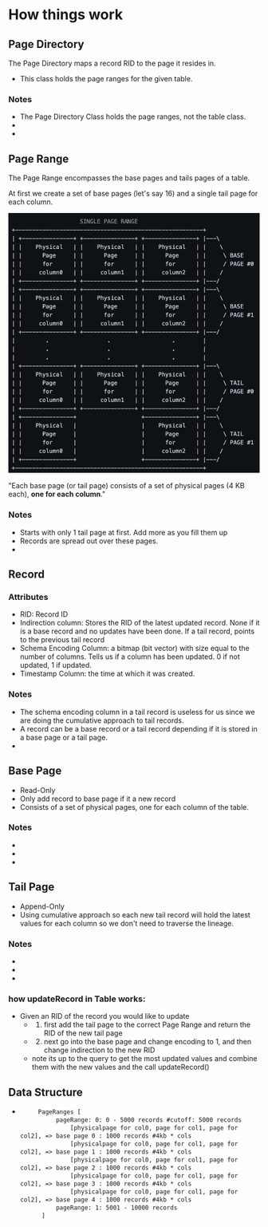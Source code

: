 # How things work

## Page Directory

The Page Directory maps a record RID to the page it resides in.

- This class holds the page ranges for the given table.

### Notes

- The Page Directory Class holds the page ranges, not the table class.
-
-

## Page Range

The Page Range encompasses the base pages and tails pages of a table.

At first we create a set of base pages (let's say 16) and a single tail page for each column.

![Page Range Img](images/pageRange1.png)

"Each base page (or tail page) consists of a set of physical pages (4 KB each), <b>one for each column</b>."

### Notes

- Starts with only 1 tail page at first. Add more as you fill them up
- Records are spread out over these pages.
-

## Record

### Attributes

- RID: Record ID
- Indirection column: Stores the RID of the latest updated record. None if it is a base record and no updates have been done. If a tail record, points to the previous tail record
- Schema Encoding Column: a bitmap (bit vector) with size equal to the number of columns. Tells us if a column has been updated. 0 if not updated, 1 if updated.
- Timestamp Column: the time at which it was created.

### Notes

- The schema encoding column in a tail record is useless for us since we are doing the cumulative approach to tail records.
- A record can be a base record or a tail record depending if it is stored in a base page or a tail page.
-

## Base Page

- Read-Only
- Only add record to base page if it a new record
- Consists of a set of physical pages, one for each column of the table.

### Notes

-
-
-

## Tail Page

- Append-Only
- Using cumulative approach so each new tail record will hold the latest values for each column so we don't need to traverse the lineage.

### Notes

-
-
-

### how updateRecord in Table works:
      
- Given an RID of the record you would like to update
    - 1. first add the tail page to the correct Page Range and return the RID of the new tail page
    - 2. next go into the base page and change encoding to 1, and then change indirection to the new RID
    - note its up to the query to get the most updated values and combine them with the new values and the call updateRecord()

## Data Structure
-          PageRanges [
                pageRange: 0: 0 - 5000 records #cutoff: 5000 records 
                    [physicalpage for col0, page for col1, page for col2], => base page 0 : 1000 records #4kb * cols
                    [physicalpage for col0, page for col1, page for col2], => base page 1 : 1000 records #4kb * cols
                    [physicalpage for col0, page for col1, page for col2], => base page 2 : 1000 records #4kb * cols
                    [physicalpage for col0, page for col1, page for col2], => base page 3 : 1000 records #4kb * cols
                    [physicalpage for col0, page for col1, page for col2], => base page 4 : 1000 records #4kb * cols
                pageRange: 1: 5001 - 10000 records
            ]
